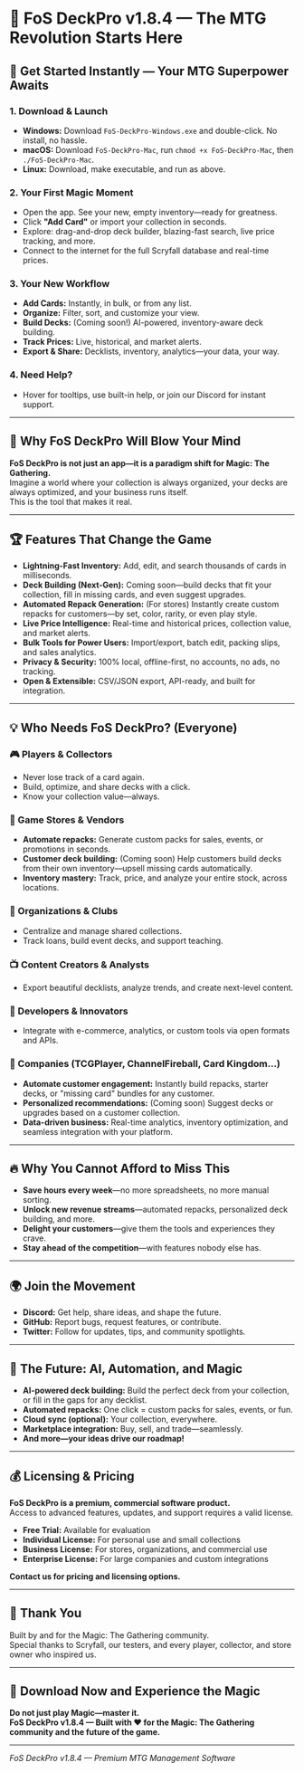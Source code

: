 # 🎴 FoS DeckPro v1.8.4 — The MTG Revolution Starts Here

## 🚦 Get Started Instantly — Your MTG Superpower Awaits

### 1. Download & Launch

- **Windows:** Download `FoS-DeckPro-Windows.exe` and double-click. No install, no hassle.
- **macOS:** Download `FoS-DeckPro-Mac`, run `chmod +x FoS-DeckPro-Mac`, then `./FoS-DeckPro-Mac`.
- **Linux:** Download, make executable, and run as above.

### 2. Your First Magic Moment

- Open the app. See your new, empty inventory—ready for greatness.
- Click **"Add Card"** or import your collection in seconds.
- Explore: drag-and-drop deck builder, blazing-fast search, live price tracking, and more.
- Connect to the internet for the full Scryfall database and real-time prices.

### 3. Your New Workflow

- **Add Cards:** Instantly, in bulk, or from any list.
- **Organize:** Filter, sort, and customize your view.
- **Build Decks:** (Coming soon!) AI-powered, inventory-aware deck building.
- **Track Prices:** Live, historical, and market alerts.
- **Export & Share:** Decklists, inventory, analytics—your data, your way.

### 4. Need Help?

- Hover for tooltips, use built-in help, or join our Discord for instant support.

---

## 🚀 Why FoS DeckPro Will Blow Your Mind

**FoS DeckPro is not just an app—it is a paradigm shift for Magic: The Gathering.**  
Imagine a world where your collection is always organized, your decks are always optimized, and your business runs itself.  
This is the tool that makes it real.

---

## 🏆 Features That Change the Game

- **Lightning-Fast Inventory:** Add, edit, and search thousands of cards in milliseconds.
- **Deck Building (Next-Gen):** Coming soon—build decks that fit your collection, fill in missing cards, and even suggest upgrades.
- **Automated Repack Generation:** (For stores) Instantly create custom repacks for customers—by set, color, rarity, or even play style.
- **Live Price Intelligence:** Real-time and historical prices, collection value, and market alerts.
- **Bulk Tools for Power Users:** Import/export, batch edit, packing slips, and sales analytics.
- **Privacy & Security:** 100% local, offline-first, no accounts, no ads, no tracking.
- **Open & Extensible:** CSV/JSON export, API-ready, and built for integration.

---

## 💡 Who Needs FoS DeckPro? (Everyone)

### 🎮 Players & Collectors
- Never lose track of a card again.
- Build, optimize, and share decks with a click.
- Know your collection value—always.

### 🏪 Game Stores & Vendors
- **Automate repacks:** Generate custom packs for sales, events, or promotions in seconds.
- **Customer deck building:** (Coming soon) Help customers build decks from their own inventory—upsell missing cards automatically.
- **Inventory mastery:** Track, price, and analyze your entire stock, across locations.

### 🏢 Organizations & Clubs
- Centralize and manage shared collections.
- Track loans, build event decks, and support teaching.

### 📺 Content Creators & Analysts
- Export beautiful decklists, analyze trends, and create next-level content.

### 🤖 Developers & Innovators
- Integrate with e-commerce, analytics, or custom tools via open formats and APIs.

### 🏢 Companies (TCGPlayer, ChannelFireball, Card Kingdom…)
- **Automate customer engagement:** Instantly build repacks, starter decks, or "missing card" bundles for any customer.
- **Personalized recommendations:** (Coming soon) Suggest decks or upgrades based on a customer collection.
- **Data-driven business:** Real-time analytics, inventory optimization, and seamless integration with your platform.

---

## 🔥 Why You Cannot Afford to Miss This

- **Save hours every week**—no more spreadsheets, no more manual sorting.
- **Unlock new revenue streams**—automated repacks, personalized deck building, and more.
- **Delight your customers**—give them the tools and experiences they crave.
- **Stay ahead of the competition**—with features nobody else has.

---

## 🌍 Join the Movement

- **Discord:** Get help, share ideas, and shape the future.
- **GitHub:** Report bugs, request features, or contribute.
- **Twitter:** Follow for updates, tips, and community spotlights.

---

## 🔮 The Future: AI, Automation, and Magic

- **AI-powered deck building:** Build the perfect deck from your collection, or fill in the gaps for any decklist.
- **Automated repacks:** One click = custom packs for sales, events, or fun.
- **Cloud sync (optional):** Your collection, everywhere.
- **Marketplace integration:** Buy, sell, and trade—seamlessly.
- **And more—your ideas drive our roadmap!**

---

## 💰 Licensing & Pricing

**FoS DeckPro is a premium, commercial software product.**  
Access to advanced features, updates, and support requires a valid license.

- **Free Trial:** Available for evaluation
- **Individual License:** For personal use and small collections
- **Business License:** For stores, organizations, and commercial use
- **Enterprise License:** For large companies and custom integrations

**Contact us for pricing and licensing options.**

---

## 🙏 Thank You

Built by and for the Magic: The Gathering community.  
Special thanks to Scryfall, our testers, and every player, collector, and store owner who inspired us.

---

## 🎉 Download Now and Experience the Magic

**Do not just play Magic—master it.  
FoS DeckPro v1.8.4 — Built with ❤️ for the Magic: The Gathering community and the future of the game.**

---

*FoS DeckPro v1.8.4 — Premium MTG Management Software*
